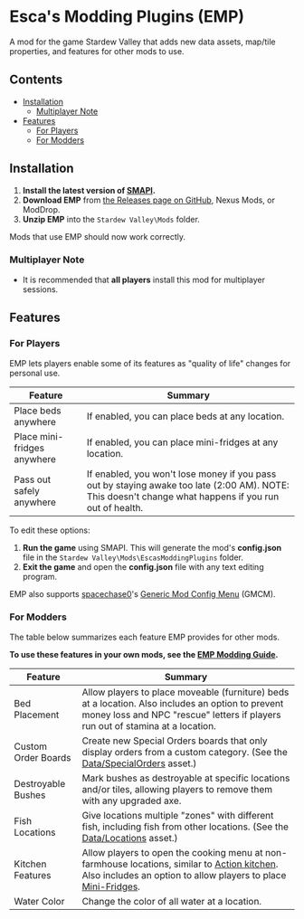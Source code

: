 # Esca's Modding Plugins (EMP)
A mod for the game Stardew Valley that adds new data assets, map/tile properties, and features for other mods to use.

## Contents
* [Installation](#installation)
  * [Multiplayer Note](#multiplayer-note)
* [Features](#features)
  * [For Players](#for-players)
  * [For Modders](#for-modders)

## Installation
1. **Install the latest version of [SMAPI](https://smapi.io/).**
2. **Download EMP** from [the Releases page on GitHub](https://github.com/Esca-MMC/EscasModdingPlugins/releases), Nexus Mods, or ModDrop.
3. **Unzip EMP** into the `Stardew Valley\Mods` folder.

Mods that use EMP should now work correctly.

### Multiplayer Note
* It is recommended that **all players** install this mod for multiplayer sessions.

## Features
### For Players
EMP lets players enable some of its features as "quality of life" changes for personal use.

Feature | Summary
--------|--------
Place beds anywhere | If enabled, you can place beds at any location.
Place mini-fridges anywhere | If enabled, you can place mini-fridges at any location.
Pass out safely anywhere | If enabled, you won't lose money if you pass out by staying awake too late (2:00 AM). NOTE: This doesn't change what happens if you run out of health.

To edit these options:

1. **Run the game** using SMAPI. This will generate the mod's **config.json** file in the `Stardew Valley\Mods\EscasModdingPlugins` folder.
2. **Exit the game** and open the **config.json** file with any text editing program.

EMP also supports [spacechase0](https://github.com/spacechase0)'s [Generic Mod Config Menu](https://spacechase0.com/mods/stardew-valley/generic-mod-config-menu/) (GMCM).

### For Modders
The table below summarizes each feature EMP provides for other mods.

**To use these features in your own mods, see the [EMP Modding Guide](emp-modding-guide.md).**

Feature | Summary
--------|--------
Bed Placement | Allow players to place moveable (furniture) beds at a location. Also includes an option to prevent money loss and NPC "rescue" letters if players run out of stamina at a location.
Custom Order Boards | Create new Special Orders boards that only display orders from a custom category. (See the [Data/SpecialOrders](https://stardewvalleywiki.com/Modding:Special_orders) asset.)
Destroyable Bushes | Mark bushes as destroyable at specific locations and/or tiles, allowing players to remove them with any upgraded axe.
Fish Locations | Give locations multiple "zones" with different fish, including fish from other locations. (See the [Data/Locations](https://stardewvalleywiki.com/Modding:Location_data) asset.)
Kitchen Features | Allow players to open the cooking menu at non-farmhouse locations, similar to [Action kitchen](https://stardewvalleywiki.com/Modding:Maps#Tile_properties_2). Also includes an option to allow players to place [Mini-Fridges](https://stardewvalleywiki.com/Mini-Fridge).
Water Color | Change the color of all water at a location.